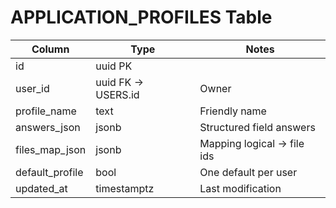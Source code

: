 # APPLICATION_PROFILES Table

| Column | Type | Notes |
|--------|------|-------|
| id | uuid PK | |
| user_id | uuid FK -> USERS.id | Owner |
| profile_name | text | Friendly name |
| answers_json | jsonb | Structured field answers |
| files_map_json | jsonb | Mapping logical -> file ids |
| default_profile | bool | One default per user |
| updated_at | timestamptz | Last modification |
